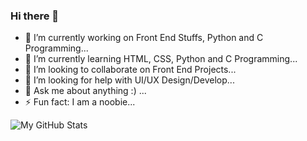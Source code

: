 ### Hi there 👋

- 🔭 I’m currently working on Front End Stuffs, Python and C Programming...
- 🌱 I’m currently learning HTML, CSS, Python and C Programming...
- 👯 I’m looking to collaborate on Front End Projects...
- 🤔 I’m looking for help with UI/UX Design/Develop...
- 💬 Ask me about anything :) ...
- ⚡ Fun fact: I am a noobie...

![My GitHub Stats](https://github-readme-stats.vercel.app/api?username=aakrity17&show_icons=true&theme=tokyonight)
